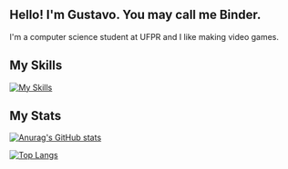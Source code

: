 ## Hello! I'm Gustavo. You may call me Binder.

I'm a computer science student at UFPR and I like making video games.

## My Skills

[![My Skills](https://skillicons.dev/icons?i=swift,c,cs,python,unity,godot)](https://skillicons.dev)

## My Stats

[![Anurag's GitHub stats](https://github-readme-stats.vercel.app/api?username=gustan13&show_icons=true&theme=merko)](https://github.com/anuraghazra/github-readme-stats)

[![Top Langs](https://github-readme-stats.vercel.app/api/top-langs/?username=gustan13&theme=merko)](https://github.com/anuraghazra/github-readme-stats)
